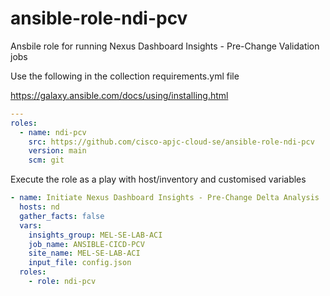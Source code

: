# ansible-role-ndi-pcv
Ansbile role for running Nexus Dashboard Insights - Pre-Change Validation jobs

Use the following in the collection requirements.yml file

https://galaxy.ansible.com/docs/using/installing.html

```yaml
---
roles:
  - name: ndi-pcv
    src: https://github.com/cisco-apjc-cloud-se/ansible-role-ndi-pcv
    version: main
    scm: git
```

Execute the role as a play with host/inventory and customised variables

```yaml
- name: Initiate Nexus Dashboard Insights - Pre-Change Delta Analysis
  hosts: nd
  gather_facts: false
  vars:
    insights_group: MEL-SE-LAB-ACI
    job_name: ANSIBLE-CICD-PCV
    site_name: MEL-SE-LAB-ACI
    input_file: config.json
  roles:
    - role: ndi-pcv
```